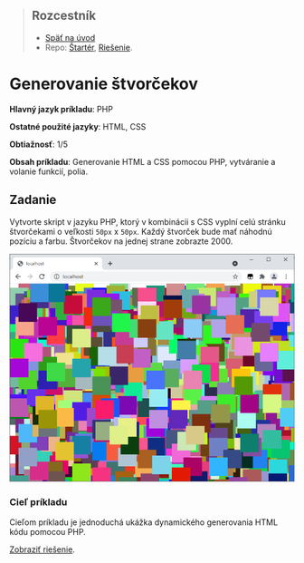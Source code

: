 <div class="hidden">

> ## Rozcestník
> - [Späť na úvod](../../README.md)
> - Repo: [Štartér](/../../tree/main/php/generovanie-stvorcekov), [Riešenie](/../../tree/solution/php/generovanie-stvorcekov).
</div>

# Generovanie štvorčekov
<div class="info"> 

**Hlavný jazyk príkladu**: PHP

**Ostatné použité jazyky**: HTML, CSS

**Obtiažnosť**: 1/5

**Obsah príkladu**: Generovanie HTML a CSS pomocou PHP, vytváranie a volanie funkcií, polia. 
</div>

## Zadanie
Vytvorte skript v jazyku PHP, ktorý v kombinácii s CSS vyplní celú stránku štvorčekami o veľkosti `50px` x `50px`. Každý štvorček bude mať náhodnú pozíciu a farbu. Štvorčekov na jednej strane zobrazte 2000. 

![](images_squares/zadanie.png)

### Cieľ príkladu
Cieľom príkladu je jednoduchá ukážka dynamického generovania HTML kódu pomocou PHP.

<div class="hidden">

[Zobraziť riešenie](riesenie.md).
</div>